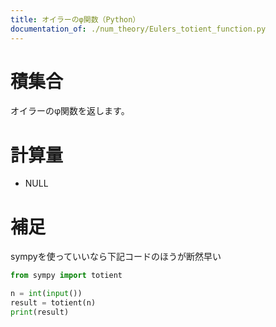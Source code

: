 ```yaml
---
title: オイラーのφ関数（Python）
documentation_of: ./num_theory/Eulers_totient_function.py
---
```


# 積集合
オイラーのφ関数を返します。

# 計算量
- NULL

# 補足
sympyを使っていいなら下記コードのほうが断然早い

```Python:totient.py
from sympy import totient

n = int(input())
result = totient(n)
print(result)
```

